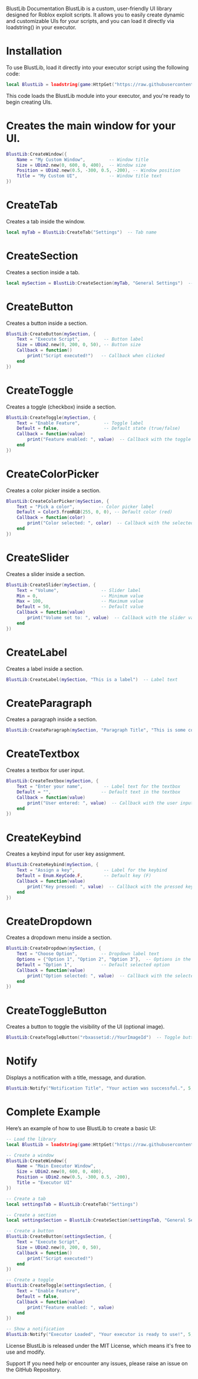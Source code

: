 BlustLib Documentation
BlustLib is a custom, user-friendly UI library designed for Roblox exploit scripts. It allows you to easily create dynamic and customizable UIs for your scripts, and you can load it directly via loadstring() in your executor.

# Installation
To use BlustLib, load it directly into your executor script using the following code:
```lua
local BlustLib = loadstring(game:HttpGet("https://raw.githubusercontent.com/CoolExploit/S/main/BlustLib/Init.lua.txt"))()
```
This code loads the BlustLib module into your executor, and you're ready to begin creating UIs.

 # Creates the main window for your UI.
```lua
BlustLib:CreateWindow({
    Name = "My Custom Window",         -- Window title
    Size = UDim2.new(0, 600, 0, 400),  -- Window size
    Position = UDim2.new(0.5, -300, 0.5, -200), -- Window position
    Title = "My Custom UI",            -- Window title text
})
```

# CreateTab
Creates a tab inside the window.
```lua
local myTab = BlustLib:CreateTab("Settings")  -- Tab name
```

# CreateSection
Creates a section inside a tab.

```lua
local mySection = BlustLib:CreateSection(myTab, "General Settings")  -- Section name
```

# CreateButton
Creates a button inside a section.

```lua
BlustLib:CreateButton(mySection, {
    Text = "Execute Script",         -- Button label
    Size = UDim2.new(0, 200, 0, 50), -- Button size
    Callback = function()
        print("Script executed!")   -- Callback when clicked
    end
})
```

# CreateToggle
Creates a toggle (checkbox) inside a section.

```lua
BlustLib:CreateToggle(mySection, {
    Text = "Enable Feature",         -- Toggle label
    Default = false,                 -- Default state (true/false)
    Callback = function(value)
        print("Feature enabled: ", value)  -- Callback with the toggle state
    end
})
```

# CreateColorPicker
Creates a color picker inside a section.

```lua
BlustLib:CreateColorPicker(mySection, {
    Text = "Pick a color",         -- Color picker label
    Default = Color3.fromRGB(255, 0, 0), -- Default color (red)
    Callback = function(color)
        print("Color selected: ", color)  -- Callback with the selected color
    end
})
```

# CreateSlider
Creates a slider inside a section.

```lua
BlustLib:CreateSlider(mySection, {
    Text = "Volume",                -- Slider label
    Min = 0,                        -- Minimum value
    Max = 100,                      -- Maximum value
    Default = 50,                   -- Default value
    Callback = function(value)
        print("Volume set to: ", value)  -- Callback with the slider value
    end
})
```

# CreateLabel
Creates a label inside a section.

```lua
BlustLib:CreateLabel(mySection, "This is a label")  -- Label text
```

# CreateParagraph
Creates a paragraph inside a section.

```lua
BlustLib:CreateParagraph(mySection, "Paragraph Title", "This is some content for the paragraph.")  -- Title and content
```

# CreateTextbox
Creates a textbox for user input.

```lua
BlustLib:CreateTextbox(mySection, {
    Text = "Enter your name",        -- Label text for the textbox
    Default = "",                   -- Default text in the textbox
    Callback = function(value)
        print("User entered: ", value)  -- Callback with the user input
    end
})
```

# CreateKeybind
Creates a keybind input for user key assignment.

```lua
BlustLib:CreateKeybind(mySection, {
    Text = "Assign a key",           -- Label for the keybind
    Default = Enum.KeyCode.F,        -- Default key (F)
    Callback = function(value)
        print("Key pressed: ", value)  -- Callback with the pressed key
    end
})
```

# CreateDropdown
Creates a dropdown menu inside a section.

```lua
BlustLib:CreateDropdown(mySection, {
    Text = "Choose Option",         -- Dropdown label text
    Options = {"Option 1", "Option 2", "Option 3"},  -- Options in the dropdown
    Default = "Option 1",           -- Default selected option
    Callback = function(value)
        print("Option selected: ", value)  -- Callback with the selected option
    end
})
```

# CreateToggleButton
Creates a button to toggle the visibility of the UI (optional image).

```lua
BlustLib:CreateToggleButton("rbxassetid://YourImageId")  -- Toggle button with an image (optional)
```

# Notify
Displays a notification with a title, message, and duration.

```lua
BlustLib:Notify("Notification Title", "Your action was successful.", 5, "success")
```

# Complete Example
Here’s an example of how to use BlustLib to create a basic UI:

```lua
-- Load the library
local BlustLib = loadstring(game:HttpGet("https://raw.githubusercontent.com/CoolExploit/S/main/BlustLib/Init.lua.txt"))()

-- Create a window
BlustLib:CreateWindow({
    Name = "Main Executor Window",
    Size = UDim2.new(0, 600, 0, 400),
    Position = UDim2.new(0.5, -300, 0.5, -200),
    Title = "Executor UI"
})

-- Create a tab
local settingsTab = BlustLib:CreateTab("Settings")

-- Create a section
local settingsSection = BlustLib:CreateSection(settingsTab, "General Settings")

-- Create a button
BlustLib:CreateButton(settingsSection, {
    Text = "Execute Script",
    Size = UDim2.new(0, 200, 0, 50),
    Callback = function()
        print("Script executed!")
    end
})

-- Create a toggle
BlustLib:CreateToggle(settingsSection, {
    Text = "Enable Feature",
    Default = false,
    Callback = function(value)
        print("Feature enabled: ", value)
    end
})

-- Show a notification
BlustLib:Notify("Executor Loaded", "Your executor is ready to use!", 5, "info")
```

License
BlustLib is released under the MIT License, which means it's free to use and modify.

Support
If you need help or encounter any issues, please raise an issue on the GitHub Repository.

